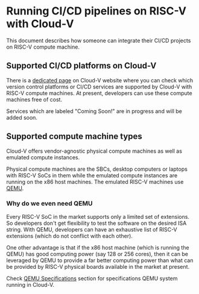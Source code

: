 # Running CI/CD pipelines on RISC-V with Cloud-V

This document describes how someone can integrate their CI/CD projects on RISC-V compute machine.


## Supported CI/CD platforms on Cloud-V

There is a [dedicated page](https://cloud-v.co/risc-v-ci/cd) on Cloud-V website where you can check which version control platforms or CI/CD services are supported by Cloud-V with RISC-V compute machines. At present, developers can use these compute machines free of cost. 

Services which are labeled "Coming Soon!" are in progress and will be added soon.

## Supported compute machine types

Cloud-V offers vendor-agnostic physical compute machines as well as emulated compute instances. 

Physical compute machines are the SBCs, desktop computers or laptops with RISC-V SoCs in them while the emulated compute instances are running on the x86 host machines. The emulated RISC-V machines use [QEMU](https://www.qemu.org/).

### Why do we even need QEMU

Every RISC-V SoC in the market supports only a limited set of extensions. So developers don't get flexibility to test the software on the desired ISA string. With QEMU, developers can have an exhaustive list of RISC-V extensions (which do not conflict with each other).

One other advantage is that if the x86 host machine (which is running the QEMU) has good computing power (say 128 or 256 cores), then it can be leveraged by QEMU to provide a far better computing power than what can be provided by RISC-V physical boards available in the market at present.

Check [QEMU Specifications](http://localhost:8000/runner_specs/#qemu-specifications) section for specifications QEMU system running in Cloud-V.

